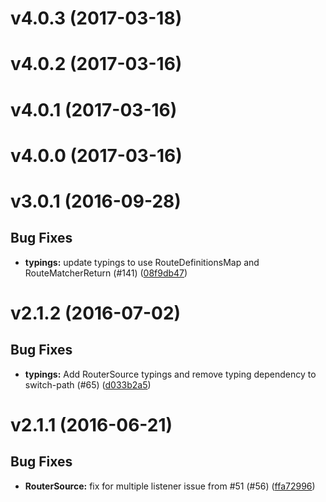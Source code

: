 # v4.0.3 (2017-03-18)


# v4.0.2 (2017-03-16)


# v4.0.1 (2017-03-16)


# v4.0.0 (2017-03-16)


# v3.0.1 (2016-09-28)


## Bug Fixes

- **typings:** update typings to use RouteDefinitionsMap and RouteMatcherReturn (#141)
  ([08f9db47](https://github.com/git+https://github.com/TylorS/cyclic-router.git/commits/08f9db47c2c69afd90e4e366e428ad892e8fe258))


# v2.1.2 (2016-07-02)


## Bug Fixes

- **typings:** Add RouterSource typings and remove typing dependency to switch-path (#65)
  ([d033b2a5](https://github.com/git+https://github.com/TylorS/cyclic-router.git/commits/d033b2a59c8e6f64cdef164f35c49dbd0e8dbc9a))


# v2.1.1 (2016-06-21)


## Bug Fixes

- **RouterSource:** fix for multiple listener issue from #51 (#56)
  ([ffa72996](https://github.com/git+https://github.com/TylorS/cyclic-router.git/commits/ffa729963b56e8cea00501529455cfae8c3f9635))


